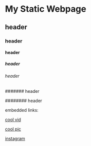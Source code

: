 # My Static Webpage

## header

### header

#### header

##### header

###### header

####### header

######## header


embedded links:

<a href="https://www.youtube.com/watch?v=ubQBa7DnuMI&list=FLqFZDMHNG5qcJbFnSycYg3w&index=7">cool vid</a> 

<a href="https://uploads2.wikiart.org/images/m-c-escher.jpg!Portrait.jpg">cool pic</a> 

<a href="https://www.instagram.com/teezknees/">instagram</a>
